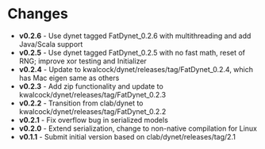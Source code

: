 # Changes
+ **v0.2.6** - Use dynet tagged FatDynet_0.2.6 with multithreading and add Java/Scala support
+ **v0.2.5** - Use dynet tagged FatDynet_0.2.5 with no fast math, reset of RNG; improve xor testing and Initializer
+ **v0.2.4** - Update to kwalcock/dynet/releases/tag/FatDynet_0.2.4, which has Mac eigen same as others
+ **v0.2.3** - Add zip functionality and update to kwalcock/dynet/releases/tag/FatDynet_0.2.3 
+ **v0.2.2** - Transition from clab/dynet to kwalcock/dynet/releases/tag/FatDynet_0.2.2
+ **v0.2.1** - Fix overflow bug in serialized models
+ **v0.2.0** - Extend serialization, change to non-native compilation for Linux   
+ **v0.1.1** - Submit initial version based on clab/dynet/releases/tag/2.1
